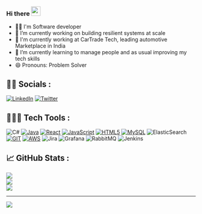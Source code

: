 ### Hi there <img src="https://media.giphy.com/media/hvRJCLFzcasrR4ia7z/giphy.gif" width="25px">

- 👨‍💻 I'm Software developer
- 🔭 I’m currently working on building resilient systems at scale
- 🏢 I'm currently working at CarTrade Tech, leading automotive Marketplace in India 
- 🌱 I’m currently learning to manage people and as usual improving my tech skills
- 😄 Pronouns: Problem Solver


## 🕵🏻 Socials :
[![LinkedIn](https://img.shields.io/badge/LinkedIn-0A66C2.svg?style=flat&logo=LinkedIn&logoColor=white)](https://www.linkedin.com/in/shubham-muniyal-573285162/) 
[![Twitter](https://img.shields.io/badge/Twitter-1DA1F2.svg?style=flat&logo=Twitter&logoColor=white)](https://twitter.com/MuniyalShubham)


## 🧑🏻‍💻 Tech Tools :
![C#](https://img.shields.io/badge/c%23-%23239120.svg?style=for-the-badge&logo=csharp&logoColor=white)
[![Java](https://img.shields.io/badge/java-%23ED8B00.svg?style=for-the-badge&logo=java&logoColor=white)](https://dev.java/learn/)
[![React](https://img.shields.io/badge/react-%2320232a.svg?style=for-the-badge&logo=react&logoColor=%2361DAFB)](https://reactjs.org/)
[![JavaScript](https://img.shields.io/badge/javascript-%23323330.svg?style=for-the-badge&logo=javascript&logoColor=%23F7DF1E)](https://developer.mozilla.org/en-US/docs/Web/JavaScript)
[![HTML5](https://img.shields.io/badge/html5-%23E34F26.svg?style=for-the-badge&logo=html5&logoColor=white)](https://developer.mozilla.org/en-US/docs/Web/HTML)
[![MySQL](https://img.shields.io/badge/mysql-%2300f.svg?style=for-the-badge&logo=mysql&logoColor=white)](https://www.mysql.com/)
![ElasticSearch](https://img.shields.io/badge/-ElasticSearch-005571?style=for-the-badge&logo=elasticsearch)
[![GIT](https://img.shields.io/badge/GIT-E44C30?style=for-the-badge&logo=git&logoColor=white)](https://git-scm.com/)
[![AWS](https://img.shields.io/badge/AWS-%23FF9900.svg?style=for-the-badge&logo=amazon-aws&logoColor=white)](https://aws.amazon.com/)
![Jira](https://img.shields.io/badge/jira-%230A0FFF.svg?style=for-the-badge&logo=jira&logoColor=white)
![Grafana](https://img.shields.io/badge/grafana-%23F46800.svg?style=for-the-badge&logo=grafana&logoColor=white)
![RabbitMQ](https://img.shields.io/badge/Rabbitmq-FF6600?style=for-the-badge&logo=rabbitmq&logoColor=white)
![Jenkins](https://img.shields.io/badge/jenkins-%232C5263.svg?style=for-the-badge&logo=jenkins&logoColor=white)


## 📈 GitHub Stats :
![](https://github-readme-stats.vercel.app/api?username=cw-shubhamMuniyal&theme=default&hide_border=false&include_all_commits=false&count_private=true)<br/>
![](https://github-readme-streak-stats.herokuapp.com/?user=cw-shubhammuniyal&theme=default&hide_border=false)<br/>
![](https://github-readme-stats.vercel.app/api/top-langs/?username=cw-shubhamMuniyal&theme=default&show_icons=true&hide_border=true&layout=compact)<br/>


---
[![](https://visitcount.itsvg.in/api?id=cw-shubhammuniyal&icon=0&color=0)](https://visitcount.itsvg.in)

<!-- Proudly created with GPRM ( https://gprm.itsvg.in ) -->
